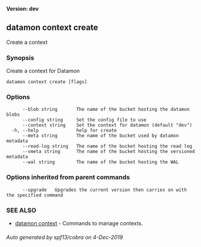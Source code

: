 **Version: dev**

## datamon context create

Create a context

### Synopsis

Create a context for Datamon

```
datamon context create [flags]
```

### Options

```
      --blob string       The name of the bucket hosting the datamon blobs
      --config string     Set the config file to use
      --context string    Set the context for datamon (default "dev")
  -h, --help              help for create
      --meta string       The name of the bucket used by datamon metadata
      --read-log string   The name of the bucket hosting the read log
      --vmeta string      The name of the bucket hosting the versioned metadata
      --wal string        The name of the bucket hosting the WAL
```

### Options inherited from parent commands

```
      --upgrade   Upgrades the current version then carries on with the specified command
```

### SEE ALSO

* [datamon context](datamon_context.md)	 - Commands to manage contexts.

###### Auto generated by spf13/cobra on 4-Dec-2019
